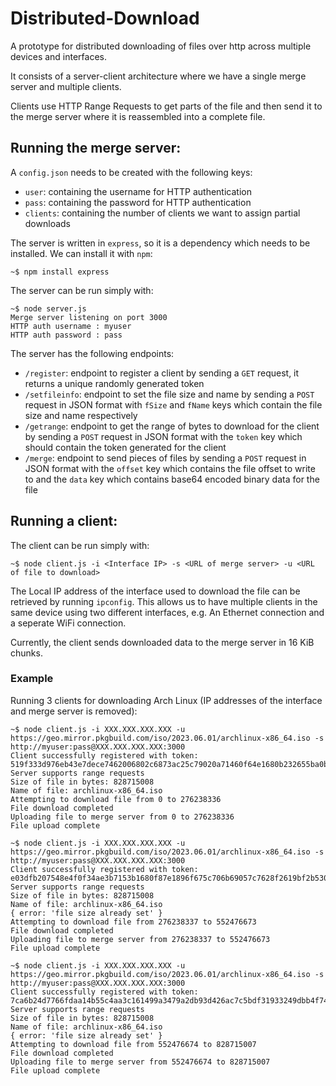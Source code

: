 # Distributed-Download

A prototype for distributed downloading of files over http across multiple devices and interfaces. 

It consists of a server-client architecture where we have a single merge server and multiple clients.

Clients use HTTP Range Requests to get parts of the file and then send it to the merge server where it is reassembled into a complete file.

## Running the merge server:

A `config.json` needs to be created with the following keys:

* `user`: containing the username for HTTP authentication
* `pass`: containing the password for HTTP authentication
* `clients`: containing the number of clients we want to assign partial downloads

The server is written in `express`, so it is a dependency which needs to be installed. We can install it with `npm`:

```
~$ npm install express
```

The server can be run simply with:

```
~$ node server.js
Merge server listening on port 3000
HTTP auth username : myuser
HTTP auth password : pass
```

The server has the following endpoints:

* `/register`: endpoint to register a client by sending a `GET` request, it returns a unique randomly generated token
* `/setfileinfo`: endpoint to set the file size and name by sending a `POST` request in JSON format with `fSize` and `fName` keys which contain the file size and name respectively
* `/getrange`: endpoint to get the range of bytes to download for the client by sending a `POST` request in JSON format with the `token` key which should contain the token generated for the client
* `/merge`: endpoint to send pieces of files by sending a `POST` request in JSON format with the `offset` key which contains the file offset to write to and the `data` key which contains base64 encoded binary data for the file

## Running a client:

The client can be run simply with:

```
~$ node client.js -i <Interface IP> -s <URL of merge server> -u <URL of file to download>
```

The Local IP address of the interface used to download the file can be retrieved by running `ipconfig`. This allows us to have multiple clients in the same device using two different interfaces, e.g. An Ethernet connection and a seperate WiFi connection.

Currently, the client sends downloaded data to the merge server in 16 KiB chunks.

### Example

Running 3 clients for downloading Arch Linux (IP addresses of the interface and merge server is removed):

```
~$ node client.js -i XXX.XXX.XXX.XXX -u https://geo.mirror.pkgbuild.com/iso/2023.06.01/archlinux-x86_64.iso -s http://myuser:pass@XXX.XXX.XXX.XXX:3000
Client successfully registered with token: 519f333d976eb43e7dece7462006802c6873ac25c79020a71460f64e1680b232655ba0bbbb8c121b79338722b163b83785185f3efba851d2692966bb2d9c541a
Server supports range requests
Size of file in bytes: 828715008
Name of file: archlinux-x86_64.iso
Attempting to download file from 0 to 276238336
File download completed
Uploading file to merge server from 0 to 276238336
File upload complete
```

```
~$ node client.js -i XXX.XXX.XXX.XXX -u https://geo.mirror.pkgbuild.com/iso/2023.06.01/archlinux-x86_64.iso -s http://myuser:pass@XXX.XXX.XXX.XXX:3000
Client successfully registered with token: e03dfb207548e4f0f34ae3b7153b1680f87e1896f675c706b69057c7628f2619bf2b5309be37d3427d677de92b8cd5c50d1000e26b9d783112afa39516543f02
Server supports range requests
Size of file in bytes: 828715008
Name of file: archlinux-x86_64.iso
{ error: 'file size already set' }
Attempting to download file from 276238337 to 552476673
File download completed
Uploading file to merge server from 276238337 to 552476673
File upload complete
```

```
~$ node client.js -i XXX.XXX.XXX.XXX -u https://geo.mirror.pkgbuild.com/iso/2023.06.01/archlinux-x86_64.iso -s http://myuser:pass@XXX.XXX.XXX.XXX:3000
Client successfully registered with token: 7ca6b24d7766fdaa14b55c4aa3c161499a3479a2db93d426ac7c5bdf31933249dbb4f747e15cf4121cc0b9ff097f6e32ed300a137b199a91424442f787e4c858
Server supports range requests
Size of file in bytes: 828715008
Name of file: archlinux-x86_64.iso
{ error: 'file size already set' }
Attempting to download file from 552476674 to 828715007
File download completed
Uploading file to merge server from 552476674 to 828715007
File upload complete
```
